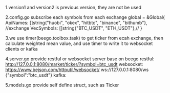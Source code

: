 1.version1 and version2 is previous version, they are not be used

2.config.go
subscribe each symbols from each exchange
global = &Global{
		ApiNames: []string{"huobi", "okex", "hitbtc", "binance", "bithumb"}, //exchange
		VecSymbols: []string{"BTC_USDT", "ETH_USDT"},//
	}

3.we use timer(beego.toolbox.task) to get ticker from ecah exchange, then calculate weighted mean value, and use timer to write it to websocket clients or kafka

4.server.go provide restful or websocket server base on beego
restful:   http://127.0.0.1:8080/market/ticker/?symbol=btc_usdt
websocket:   https://www.bejson.com/httputil/websocket/     ws://127.0.0.1:8080/ws    {"symbol":"btc_usdt"}
kafka:

5.models.go provide self define struct, such as Ticker

